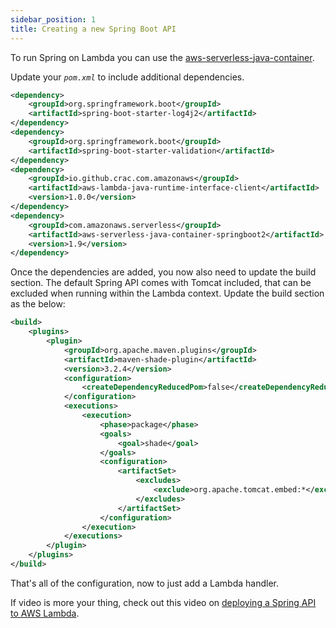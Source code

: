 ```yaml
---
sidebar_position: 1
title: Creating a new Spring Boot API
---
```


To run Spring on Lambda you can use the [aws-serverless-java-container](https://github.com/awslabs/aws-serverless-java-container/wiki/Quick-start---Spring-Boot2).

Update your _`pom.xml`_ to include additional dependencies.

```xml pom.xml
<dependency>
    <groupId>org.springframework.boot</groupId>
    <artifactId>spring-boot-starter-log4j2</artifactId>
</dependency>
<dependency>
    <groupId>org.springframework.boot</groupId>
    <artifactId>spring-boot-starter-validation</artifactId>
</dependency>
<dependency>
    <groupId>io.github.crac.com.amazonaws</groupId>
    <artifactId>aws-lambda-java-runtime-interface-client</artifactId>
    <version>1.0.0</version>
</dependency>
<dependency>
    <groupId>com.amazonaws.serverless</groupId>
    <artifactId>aws-serverless-java-container-springboot2</artifactId>
    <version>1.9</version>
</dependency>
```

Once the dependencies are added, you now also need to update the build section. The default Spring API comes with Tomcat included, that can be excluded when running within the Lambda context. Update the build section as the below:

```xml pom.xml
<build>
    <plugins>
        <plugin>
            <groupId>org.apache.maven.plugins</groupId>
            <artifactId>maven-shade-plugin</artifactId>
            <version>3.2.4</version>
            <configuration>
                <createDependencyReducedPom>false</createDependencyReducedPom>
            </configuration>
            <executions>
                <execution>
                    <phase>package</phase>
                    <goals>
                        <goal>shade</goal>
                    </goals>
                    <configuration>
                        <artifactSet>
                            <excludes>
                                <exclude>org.apache.tomcat.embed:*</exclude>
                            </excludes>
                        </artifactSet>
                    </configuration>
                </execution>
            </executions>
        </plugin>
    </plugins>
</build>
```

That's all of the configuration, now to just add a Lambda handler.

If video is more your thing, check out this video on [deploying a Spring API to AWS Lambda](https://www.youtube.com/watch?v=A1rYiHTy9Lg).
